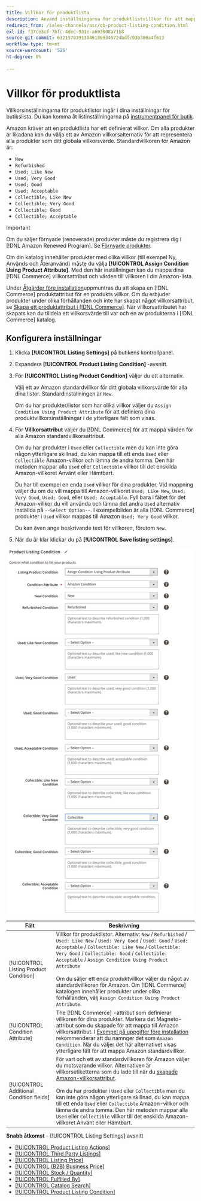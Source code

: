 ```yaml
---
title: Villkor för produktlista
description: Använd inställningarna för produktlistvillkor för att mappa dina Commerce-produkter till ett Amazon-produktvillkor, till exempel"Nytt" eller"Renoverat".
redirect_from: /sales-channels/asc/ob-product-listing-condition.html
exl-id: f37ce3cf-7bfc-4dee-931e-a603008a71b8
source-git-commit: 632157839130461869345724bdfc03b306a4f613
workflow-type: tm+mt
source-wordcount: '526'
ht-degree: 0%

---
```


# Villkor för produktlista

Villkorsinställningarna för produktlistor ingår i dina inställningar för butikslista. Du kan komma åt listinställningarna på [instrumentpanel för butik](./amazon-store-dashboard.md).

Amazon kräver att en produktlista har ett definierat villkor. Om alla produkter är likadana kan du välja ett av Amazon villkorsalternativ för att representera alla produkter som ditt globala villkorsvärde. Standardvillkoren för Amazon är:

- `New`
- `Refurbished`
- `Used; Like New`
- `Used; Very Good`
- `Used; Good`
- `Used; Acceptable`
- `Collectible; Like New`
- `Collectible; Very Good`
- `Collectible; Good`
- `Collectible; Acceptable`

>[!IMPORTANT]
>
>Om du säljer förnyade (renoverade) produkter måste du registrera dig i [!DNL Amazon Renewed Program]. Se [Förnyade produkter](./renewed-products.md).

Om din katalog innehåller produkter med olika villkor (till exempel Ny, Används och Återanvänd) måste du välja **[!UICONTROL Assign Condition Using Product Attribute]**. Med den här inställningen kan du mappa dina [!DNL Commerce] villkorsattribut och värden till villkoren i din Amazon-lista.

Under [Åtgärder före installation](./amazon-pre-setup-tasks.md)uppmuntras du att skapa en [!DNL Commerce] produktattribut för en produkts villkor. Om du erbjuder produkter under olika förhållanden och inte har skapat något villkorsattribut, se [Skapa ett produktattribut i [!DNL Commerce]](./ob-creating-magento-attributes.md). När villkorsattributet har skapats kan du tilldela ett villkorsvärde till var och en av produkterna i [!DNL Commerce] katalog.

## Konfigurera inställningar

1. Klicka **[!UICONTROL Listing Settings]** på butikens kontrollpanel.

1. Expandera **[!UICONTROL Product Listing Condition]** -avsnitt.

1. För **[!UICONTROL Listing Product Condition]** väljer du ett alternativ.

   Välj ett av Amazon standardvillkor för ditt globala villkorsvärde för alla dina listor. Standardinställningen är `New`.

   Om du har produkter/listor som har olika villkor väljer du `Assign Condition Using Product Attribute` för att definiera dina produktvillkorsinställningar i de ytterligare fält som visas.

1. För **Villkorsattribut** väljer du [!DNL Commerce] för att mappa värden för alla Amazon standardvillkorsattribut.

   Om du har produkter i `Used` eller `Collectible` men du kan inte göra någon ytterligare skillnad, du kan mappa till ett enda `Used` eller `Collectible` Amazon-villkor och lämna de andra tomma. Den här metoden mappar alla `Used` eller `Collectible` villkor till det enskilda Amazon-villkoret Använt eller Hämtbart.

   Du har till exempel en enda `Used` villkor för dina produkter. Vid mappning väljer du om du vill mappa till Amazon-villkoret `Used; Like New`, `Used; Very Good`, `Used; Good`, eller `Used; Acceptable`. Fyll bara i fältet för det Amazon-villkor du vill använda och lämna det andra `Used` alternativ inställda på `--Select Option--`. I exempelbilden är alla [!DNL Commerce] produkter i `Used` villkor mappas till Amazon `Used; Very Good` villkor.

   Du kan även ange beskrivande text för villkoren, förutom `New`.

1. När du är klar klickar du på **[!UICONTROL Save listing settings]**.

![Villkor för produktlista](assets/amazon-product-listing-condition.png)

| Fält | Beskrivning |
|---|---|
| [!UICONTROL Listing Product Condition] | Villkor för produktlistor. Alternativ: `New` / `Refurbished` / `Used: Like New` / `Used: Very Good` / `Used: Good` / `Used: Acceptable` / `Collectible: Like New` / `Collectible: Very Good` / `Collectible: Good` / `Collectible: Acceptable` / `Assign Condition Using Product Attribute`<br><br>Om du säljer ett enda produktvillkor väljer du något av standardvillkoren för Amazon. Om [!DNL Commerce] katalogen innehåller produkter under olika förhållanden, välj `Assign Condition Using Product Attribute`. |
| [!UICONTROL Condition Attribute] | The [!DNL Commerce] -attribut som definierar villkoren för dina produkter. Markera det Magneto-attribut som du skapade för att mappa till Amazon villkorsattribut. I [Exempel på uppgifter före installation](./ob-creating-magento-attributes.md) rekommenderar att du namnger det som `Amazon Condition`. När du väljer det här alternativet visas ytterligare fält för att mappa Amazon standardvillkor. |
| [!UICONTROL Additional Condition fields] | För vart och ett av standardvillkoren för Amazon väljer du motsvarande villkor. Alternativen är villkorsetiketterna som du lade till när du [skapade Amazon-villkorsattribut](./ob-creating-magento-attributes.md).<br><br>Om du har produkter i `Used` eller `Collectible` men du kan inte göra någon ytterligare skillnad, du kan mappa till ett enda `Used` eller `Collectible` Amazon-villkor och lämna de andra tomma. Den här metoden mappar alla `Used` eller `Collectible` villkor till det enskilda Amazon-villkoret Använt eller Hämtbart. |

**Snabb åtkomst** - [!UICONTROL Listing Settings] avsnitt

- [[!UICONTROL Product Listing Actions]](./product-listing-actions.md)
- [[!UICONTROL Third Party Listings]](./third-party-listing-settings.md)
- [[!UICONTROL Listing Price]](./listing-price.md)
- [[!UICONTROL (B2B) Business Price]](./business-pricing.md)
- [[!UICONTROL Stock / Quantity]](./stock-quantity.md)
- [[!UICONTROL Fulfilled By]](./fulfilled-by.md)
- [[!UICONTROL Catalog Search]](./catalog-search.md)
- [[!UICONTROL Product Listing Condition]](./product-listing-condition.md)
